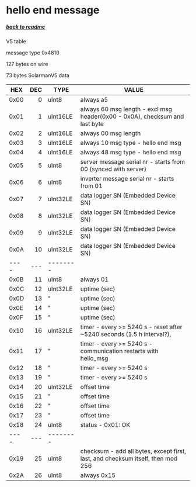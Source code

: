 # hello end message
##### [back to readme](../README.md)  
V5 table

message type 0x4810

127 bytes on wire

73 bytes SolarmanV5 data   

| HEX  	| DEC 	| TYPE     	| VALUE                                                                                                     	|
|------	|-----:	|----------	|--------------------------------------------------------------------------------------------------------------	|
| 0x00 	| 0   	| uInt8    	| always a5                                                                                                 	|
| 0x01 	| 1   	| uInt16LE 	| always 60 msg length - excl msg header(0x00 - 0x0A), checksum and last byte                               	|
| 0x02 	| 2   	| uInt16LE 	| always 00 msg length                                                                                      	|
| 0x03 	| 3   	| uInt16LE 	| always 10 msg type - hello end msg                                                                         	|
| 0x04 	| 4   	| uInt16LE 	| always 48 msg type - hello end msg                                                                         	|
| 0x05 	| 5   	| uInt8    	| server message serial nr - starts from 00 (synced with server)                                             	|
| 0x06 	| 6   	| uInt8    	| inverter message serial nr - starts from 01                                                                	|
| 0x07 	| 7   	| uInt32LE 	| data logger SN (Embedded Device SN)                                                                        	|
| 0x08 	| 8   	| uInt32LE 	| data logger SN (Embedded Device SN)                                                                        	|
| 0x09 	| 9   	| uInt32LE 	| data logger SN (Embedded Device SN)                                                                        	|
| 0x0A 	| 10  	| uInt32LE 	| data logger SN (Embedded Device SN)                                                                        	|
| ---- 	| --- 	| -------- 	|                                                                                                           	|
| 0x0B 	| 11  	| uInt8    	| always 01                                                                                                 	|
| 0x0C 	| 12  	| uInt32LE 	| uptime (sec)                                                                                              	|
| 0x0D 	| 13  	| "       	| uptime (sec)                                                                                              	|
| 0x0E 	| 14  	| "       	| uptime (sec)                                                                                              	|
| 0x0F 	| 15  	| "       	| uptime (sec)                                                                                              	|
| 0x10 	| 16  	| uInt32LE 	| timer - every >= 5240 s - reset after ~5240 seconds (1.5 h interval?),                                     	|
| 0x11 	| 17  	| "       	| timer - every >= 5240 s - communication restarts with hello_msg                                           	|
| 0x12 	| 18  	| "       	| timer - every >= 5240 s                                                                                    	|
| 0x13 	| 19  	| "       	| timer - every >= 5240 s                                                                                    	|
| 0x14 	| 20  	| uInt32LE 	| offset time                                                                                                	|
| 0x15 	| 21  	| "       	| offset time                                                                                                	|
| 0x16 	| 22  	| "       	| offset time                                                                                                	|
| 0x17 	| 23  	| "       	| offset time                                                                                                	|
| 0x18 	| 24    |	uInt8 	  | status - 0x01: OK                                                                                         	|
| ---- 	| --- 	| -------- 	|                                                                                                            	|
| 0x19 	| 25  	| uInt8    	| checksum - add all bytes, except first, last, and checksum itself, then mod 256                           	|
| 0x2A 	| 26  	| uInt8    	| always 0x15                                                                                                	|
